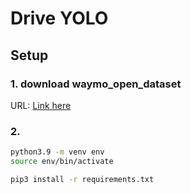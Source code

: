 # Drive YOLO

## Setup

### 1. download waymo_open_dataset
URL: [Link here](https://www.google.com/search?client=safari&rls=en&q=waymo+open+dataset&ie=UTF-8&oe=UTF-8)

### 2. 
```bash
python3.9 -m venv env
source env/bin/activate

pip3 install -r requirements.txt
```